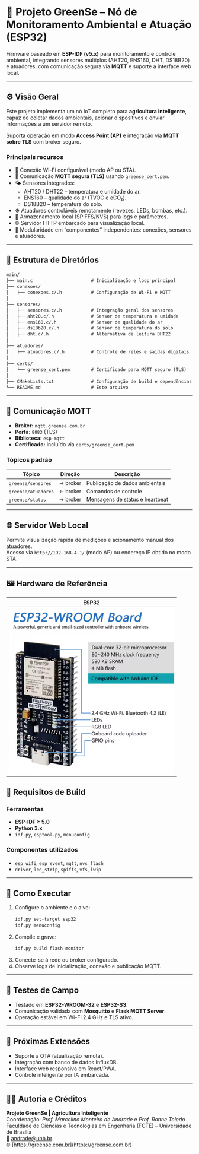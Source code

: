 # 🌿 Projeto GreenSe – Nó de Monitoramento Ambiental e Atuação (ESP32)

Firmware baseado em **ESP-IDF (v5.x)** para monitoramento e controle ambiental, integrando sensores múltiplos (AHT20, ENS160, DHT, DS18B20) e atuadores, com comunicação segura via **MQTT** e suporte a interface web local.


---

## ⚙️ Visão Geral

Este projeto implementa um nó IoT completo para **agricultura inteligente**, capaz de coletar dados ambientais, acionar dispositivos e enviar informações a um servidor remoto.

Suporta operação em modo **Access Point (AP)** e integração via **MQTT sobre TLS** com broker seguro.

### Principais recursos

- 📡 Conexão Wi-Fi configurável (modo AP ou STA).
- 🔐 Comunicação **MQTT segura (TLS)** usando `greense_cert.pem`.
- 🌤️ Sensores integrados:
  - AHT20 / DHT22 – temperatura e umidade do ar.
  - ENS160 – qualidade do ar (TVOC e eCO₂).
  - DS18B20 – temperatura do solo.
- ⚙️ Atuadores controláveis remotamente (revezes, LEDs, bombas, etc.).
- 💾 Armazenamento local (SPIFFS/NVS) para logs e parâmetros.
- 🌐 Servidor HTTP embarcado para visualização local.
- 🧠 Modularidade em “componentes” independentes: conexões, sensores e atuadores.

---

## 🧩 Estrutura de Diretórios

```
main/
├── main.c                      # Inicialização e loop principal
├── conexoes/
│   ├── conexoes.c/.h           # Configuração de Wi-Fi e MQTT
│
├── sensores/
│   ├── sensores.c/.h           # Integração geral dos sensores
│   ├── aht20.c/.h              # Sensor de temperatura e umidade
│   ├── ens160.c/.h             # Sensor de qualidade do ar
│   ├── ds18b20.c/.h            # Sensor de temperatura do solo
│   ├── dht.c/.h                # Alternativa de leitura DHT22
│
├── atuadores/
│   ├── atuadores.c/.h          # Controle de relés e saídas digitais
│
├── certs/
│   └── greense_cert.pem        # Certificado para MQTT seguro (TLS)
│
├── CMakeLists.txt              # Configuração de build e dependências
└── README.md                   # Este arquivo
```

---

## 📡 Comunicação MQTT

- **Broker:** `mqtt.greense.com.br`
- **Porta:** `8883` (TLS)
- **Biblioteca:** `esp-mqtt`
- **Certificado:** incluído via `certs/greense_cert.pem`

### Tópicos padrão

| Tópico | Direção | Descrição |
|--------|----------|-----------|
| `greense/sensores` | → broker | Publicação de dados ambientais |
| `greense/atuadores` | ← broker | Comandos de controle |
| `greense/status` | → broker | Mensagens de status e heartbeat |

---

## 🌐 Servidor Web Local

Permite visualização rápida de medições e acionamento manual dos atuadores.  
Acesso via `http://192.168.4.1/` (modo AP) ou endereço IP obtido no modo STA.

---

## 🖼️ Hardware de Referência

| ESP32 |
|-----------------|
| ![ESP32](esp32_Freenove.png) |

## 💾 Requisitos de Build

### Ferramentas

- **ESP-IDF ≥ 5.0**
- **Python 3.x**
- `idf.py`, `esptool.py`, `menuconfig`

### Componentes utilizados

- `esp_wifi`, `esp_event`, `mqtt`, `nvs_flash`
- `driver`, `led_strip`, `spiffs`, `vfs`, `lwip`

---

## 🚀 Como Executar

1. Configure o ambiente e o alvo:
   ```bash
   idf.py set-target esp32
   idf.py menuconfig
   ```
2. Compile e grave:
   ```bash
   idf.py build flash monitor
   ```
3. Conecte-se à rede ou broker configurado.
4. Observe logs de inicialização, conexão e publicação MQTT.

---

## 🧪 Testes de Campo

- Testado em **ESP32-WROOM-32** e **ESP32-S3**.
- Comunicação validada com **Mosquitto** e **Flask MQTT Server**.
- Operação estável em Wi-Fi 2.4 GHz e TLS ativo.

---

## 🧰 Próximas Extensões

- Suporte a OTA (atualização remota).
- Integração com banco de dados InfluxDB.
- Interface web responsiva em React/PWA.
- Controle inteligente por IA embarcada.

---

## 🧑‍🔬 Autoria e Créditos

**Projeto GreenSe | Agricultura Inteligente**  
Coordenação: *Prof. Marcelino Monteiro de Andrade* e *Prof. Ronne Toledo*  
Faculdade de Ciências e Tecnologias em Engenharia (FCTE) – Universidade de Brasília  
📧 [andrade@unb.br](mailto:andrade@unb.br)  
🌐 [https://greense.com.br](https://greense.com.br)
